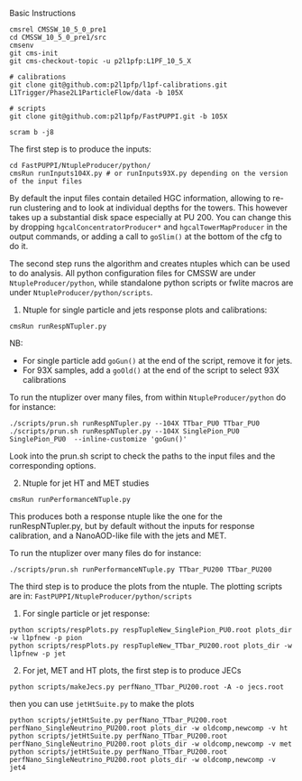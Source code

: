 Basic Instructions

```
cmsrel CMSSW_10_5_0_pre1
cd CMSSW_10_5_0_pre1/src
cmsenv
git cms-init
git cms-checkout-topic -u p2l1pfp:L1PF_10_5_X

# calibrations
git clone git@github.com:p2l1pfp/l1pf-calibrations.git L1Trigger/Phase2L1ParticleFlow/data -b 105X

# scripts
git clone git@github.com:p2l1pfp/FastPUPPI.git -b 105X

scram b -j8
```

The first step is to produce the inputs:
```
cd FastPUPPI/NtupleProducer/python/
cmsRun runInputs104X.py # or runInputs93X.py depending on the version of the input files
```

By default the input files contain detailed HGC information, allowing to re-run clustering and to look at individual depths for the towers.
This however takes up a substantial disk space especially at PU 200. 
You can change this by dropping `hgcalConcentratorProducer*` and `hgcalTowerMapProducer` in the output commands, or adding a call to `goSlim()` at the bottom of the cfg to do it.

The second step runs the algorithm and creates ntuples which can be used to do analysis.
All python configuration files for CMSSW are under `NtupleProducer/python`, while standalone python scripts or fwlite macros are under `NtupleProducer/python/scripts`.

1) Ntuple for single particle and jets response plots and calibrations:

```
cmsRun runRespNTupler.py
```

NB: 
   * For single particle add `goGun()` at the end of the script, remove it for jets.
   * For 93X samples, add a `goOld()` at the end of the script to select 93X calibrations

To run the ntuplizer over many files, from within `NtupleProducer/python` do for instance:
```
./scripts/prun.sh runRespNTupler.py --104X TTbar_PU0 TTbar_PU0
./scripts/prun.sh runRespNTupler.py --104X SinglePion_PU0 SinglePion_PU0  --inline-customize 'goGun()'
```
Look into the prun.sh script to check the paths to the input files and the corresponding options.

2) Ntuple for jet HT and MET studies

```
cmsRun runPerformanceNTuple.py
```
This produces both a response ntuple like the one for the runRespNTupler.py, but by default without the inputs for response calibration, and a NanoAOD-like file with the jets and MET.

To run the ntuplizer over many files do for instance:

```
./scripts/prun.sh runPerformanceNTuple.py TTbar_PU200 TTbar_PU200
```

The third step is to produce the plots from the ntuple. The plotting scripts are in:
```FastPUPPI/NtupleProducer/python/scripts```

1) For single particle or jet response:

```
python scripts/respPlots.py respTupleNew_SinglePion_PU0.root plots_dir -w l1pfnew -p pion
python scripts/respPlots.py respTupleNew_TTbar_PU200.root plots_dir -w l1pfnew -p jet
```

2) For jet, MET and HT plots, the first step is to produce JECs
```
python scripts/makeJecs.py perfNano_TTbar_PU200.root -A -o jecs.root
```
then you can use `jetHtSuite.py` to make the plots

```
python scripts/jetHtSuite.py perfNano_TTbar_PU200.root perfNano_SingleNeutrino_PU200.root plots_dir -w oldcomp,newcomp -v ht
python scripts/jetHtSuite.py perfNano_TTbar_PU200.root perfNano_SingleNeutrino_PU200.root plots_dir -w oldcomp,newcomp -v met
python scripts/jetHtSuite.py perfNano_TTbar_PU200.root perfNano_SingleNeutrino_PU200.root plots_dir -w oldcomp,newcomp -v jet4
```
